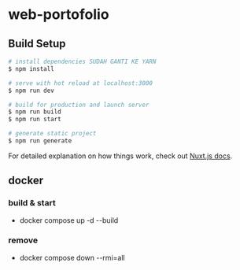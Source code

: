 # web-portofolio

## Build Setup

```bash
# install dependencies SUDAH GANTI KE YARN
$ npm install

# serve with hot reload at localhost:3000
$ npm run dev

# build for production and launch server
$ npm run build
$ npm run start

# generate static project
$ npm run generate
```

For detailed explanation on how things work, check out [Nuxt.js docs](https://nuxtjs.org).


## docker
### build & start
- docker compose up -d --build

### remove
- docker compose down --rmi=all
